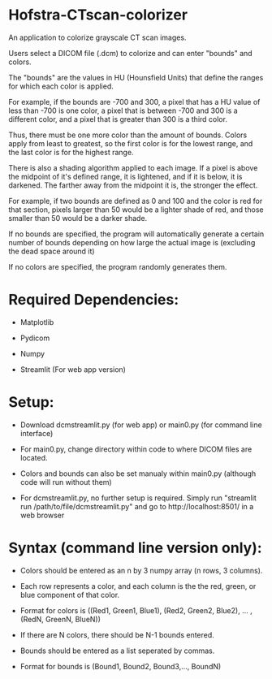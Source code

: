 # Hofstra-CTscan-colorizer
An application to colorize grayscale CT scan images. 

Users select a DICOM file (.dcm) to colorize and can enter "bounds" and colors.

The "bounds" are the values in HU (Hounsfield Units) that define the ranges for which each color is applied. 

For example, if the bounds are -700 and 300, a pixel that has a HU value of less than -700 is one color, a pixel that is between -700 and 300 is a different color, and a pixel that is greater than 300 is a third color.

Thus, there must be one more color than the amount of bounds. Colors apply from least to greatest, so the first color is for the lowest range, and the last color is for the highest range.

There is also a shading algorithm applied to each image. If a pixel is above the midpoint of it's defined range, it is lightened, and if it is below, it is darkened. The farther away from the midpoint it is, the stronger the effect.

For example, if two bounds are defined as 0 and 100 and the color is red for that section, pixels larger than 50 would be a lighter shade of red, and those smaller than 50 would be a darker shade.

If no bounds are specified, the program will automatically generate a certain number of bounds depending on how large the actual image is (excluding the dead space around it)

If no colors are specified, the program randomly generates them.

# Required Dependencies:

- Matplotlib

- Pydicom

- Numpy

- Streamlit (For web app version)

# Setup:

- Download dcmstreamlit.py (for web app) or main0.py (for command line interface)
	
- For main0.py, change directory within code to where DICOM files are located.
	
- Colors and bounds can also be set manualy within main0.py (although code will run without them)
	
- For dcmstreamlit.py, no further setup is required. Simply run "streamlit run /path/to/file/dcmstreamlit.py" and go to http://localhost:8501/ in a web browser

# Syntax (command line version only):
	
- Colors should be entered as an n by 3 numpy array (n rows, 3 columns). 
	
- Each row represents a color, and each column is the the red, green, or blue component of that color.
	
- Format for colors is ((Red1, Green1, Blue1), (Red2, Green2, Blue2), ... , (RedN, GreenN, BlueN))
	
- If there are N colors, there should be N-1 bounds entered.
	
- Bounds should be entered as a list seperated by commas.
	
- Format for bounds is (Bound1, Bound2, Bound3,..., BoundN)
	
	
	

